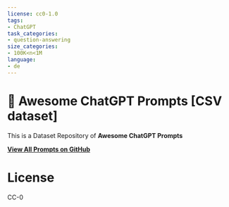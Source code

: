 ```yaml
---
license: cc0-1.0
tags:
- ChatGPT
task_categories:
- question-answering
size_categories:
- 100K<n<1M
language:
- de
---
```

<p align="center"><h1>🧠 Awesome ChatGPT Prompts [CSV dataset]</h1></p>

This is a Dataset Repository of **Awesome ChatGPT Prompts**

**[View All Prompts on GitHub](https://github.com/f/awesome-chatgpt-prompts)**

# License

CC-0